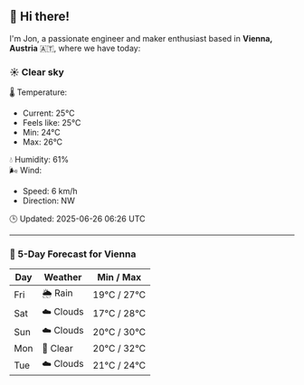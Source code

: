 ## 👋 Hi there!

I'm Jon, a passionate engineer and maker enthusiast based in **Vienna, Austria** 🇦🇹, where we have today:

### ☀️ Clear sky 

🌡️ Temperature: 
* Current: 25°C
* Feels like: 25°C
* Min: 24°C 
* Max: 26°C  

💧 Humidity: 61%  
🌬️ Wind: 
* Speed: 6 km/h 
* Direction: NW  

🕒 Updated: 2025-06-26 06:26 UTC

---

### 📅 5-Day Forecast for Vienna

| Day | Weather | Min / Max |
|-----|---------|------------|
| Fri | 🌦️ Rain | 19°C / 27°C |
| Sat | ☁️ Clouds | 17°C / 28°C |
| Sun | ☁️ Clouds | 20°C / 30°C |
| Mon | 🌙 Clear | 20°C / 32°C |
| Tue | ☁️ Clouds | 21°C / 24°C |

